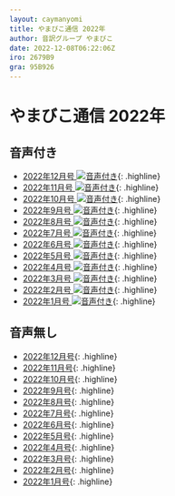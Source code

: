```yaml
---
layout: caymanyomi
title: やまびこ通信 2022年
author: 音訳グループ やまびこ
date: 2022-12-08T06:22:06Z
iro: 2679B9
gra: 95B926
---
```


# やまびこ通信 2022年

## 音声付き

- <a href="../2022/12.html">2022年12月号 <img src="media/Speaker_Icon_gray.png" srcset="media/Speaker_Icon_gray.svg" alt="音声付き" class="gyo" /></a>{: .highline}
- <a href="../2022/11.html">2022年11月号 <img src="media/Speaker_Icon_gray.png" srcset="media/Speaker_Icon_gray.svg" alt="音声付き" class="gyo" /></a>{: .highline}
- <a href="../2022/10.html">2022年10月号 <img src="media/Speaker_Icon_gray.png" srcset="media/Speaker_Icon_gray.svg" alt="音声付き" class="gyo" /></a>{: .highline}
- <a href="../2022/09.html">2022年9月号 <img src="media/Speaker_Icon_gray.png" srcset="media/Speaker_Icon_gray.svg" alt="音声付き" class="gyo" /></a>{: .highline}
- <a href="../2022/08.html">2022年8月号 <img src="media/Speaker_Icon_gray.png" srcset="media/Speaker_Icon_gray.svg" alt="音声付き" class="gyo" /></a>{: .highline}
- <a href="../2022/07.html">2022年7月号 <img src="media/Speaker_Icon_gray.png" srcset="media/Speaker_Icon_gray.svg" alt="音声付き" class="gyo" /></a>{: .highline}
- <a href="../2022/06.html">2022年6月号 <img src="media/Speaker_Icon_gray.png" srcset="media/Speaker_Icon_gray.svg" alt="音声付き" class="gyo" /></a>{: .highline}
- <a href="../2022/05.html">2022年5月号 <img src="media/Speaker_Icon_gray.png" srcset="media/Speaker_Icon_gray.svg" alt="音声付き" class="gyo" /></a>{: .highline}
- <a href="../2022/04.html">2022年4月号 <img src="media/Speaker_Icon_gray.png" srcset="media/Speaker_Icon_gray.svg" alt="音声付き" class="gyo" /></a>{: .highline}
- <a href="../2022/03.html">2022年3月号 <img src="media/Speaker_Icon_gray.png" srcset="media/Speaker_Icon_gray.svg" alt="音声付き" class="gyo" /></a>{: .highline}
- <a href="../2022/02.html">2022年2月号 <img src="media/Speaker_Icon_gray.png" srcset="media/Speaker_Icon_gray.svg" alt="音声付き" class="gyo" /></a>{: .highline}
- <a href="../2022/01.html">2022年1月号 <img src="media/Speaker_Icon_gray.png" srcset="media/Speaker_Icon_gray.svg" alt="音声付き" class="gyo" /></a>{: .highline}

## 音声無し

- <a href="../2022/12p.html">2022年12月号</a>{: .highline}
- <a href="../2022/11p.html">2022年11月号</a>{: .highline}
- <a href="../2022/10p.html">2022年10月号</a>{: .highline}
- <a href="../2022/09p.html">2022年9月号</a>{: .highline}
- <a href="../2022/08p.html">2022年8月号</a>{: .highline}
- <a href="../2022/07p.html">2022年7月号</a>{: .highline}
- <a href="../2022/06p.html">2022年6月号</a>{: .highline}
- <a href="../2022/05p.html">2022年5月号</a>{: .highline}
- <a href="../2022/04p.html">2022年4月号</a>{: .highline}
- <a href="../2022/03p.html">2022年3月号</a>{: .highline}
- <a href="../2022/02p.html">2022年2月号</a>{: .highline}
- <a href="../2022/01p.html">2022年1月号</a>{: .highline}
